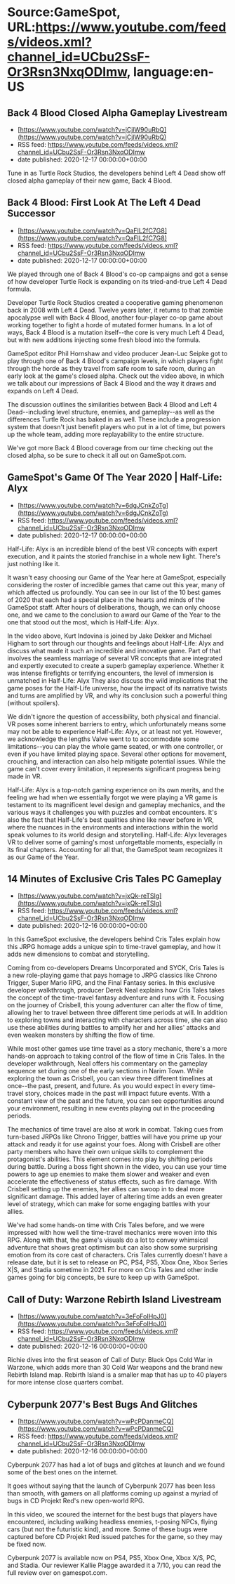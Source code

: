 # Source:GameSpot, URL:https://www.youtube.com/feeds/videos.xml?channel_id=UCbu2SsF-Or3Rsn3NxqODImw, language:en-US

## Back 4 Blood Closed Alpha Gameplay Livestream
 - [https://www.youtube.com/watch?v=jCjlW90uRbQ](https://www.youtube.com/watch?v=jCjlW90uRbQ)
 - RSS feed: https://www.youtube.com/feeds/videos.xml?channel_id=UCbu2SsF-Or3Rsn3NxqODImw
 - date published: 2020-12-17 00:00:00+00:00

Tune in as Turtle Rock Studios, the developers behind Left 4 Dead show off closed alpha gameplay of their new game, Back 4 Blood.

## Back 4 Blood: First Look At The Left 4 Dead Successor
 - [https://www.youtube.com/watch?v=QaFIL2fC7G8](https://www.youtube.com/watch?v=QaFIL2fC7G8)
 - RSS feed: https://www.youtube.com/feeds/videos.xml?channel_id=UCbu2SsF-Or3Rsn3NxqODImw
 - date published: 2020-12-17 00:00:00+00:00

We played through one of Back 4 Blood's co-op campaigns and got a sense of how developer Turtle Rock is expanding on its tried-and-true Left 4 Dead formula.

Developer Turtle Rock Studios created a cooperative gaming phenomenon back in 2008 with Left 4 Dead. Twelve years later, it returns to that zombie apocalypse well with Back 4 Blood, another four-player co-op game about working together to fight a horde of mutated former humans. In a lot of ways, Back 4 Blood is a mutation itself--the core is very much Left 4 Dead, but with new additions injecting some fresh blood into the formula.

GameSpot editor Phil Hornshaw and video producer Jean-Luc Seipke got to play through one of Back 4 Blood's campaign levels, in which players fight through the horde as they travel from safe room to safe room, during an early look at the game's closed alpha. Check out the video above, in which we talk about our impressions of Back 4 Blood and the way it draws and expands on Left 4 Dead.

The discussion outlines the similarities between Back 4 Blood and Left 4 Dead--including level structure, enemies, and gameplay--as well as the differences Turtle Rock has baked in as well. These include a progression system that doesn't just benefit players who put in a lot of time, but powers up the whole team, adding more replayability to the entire structure.

We've got more Back 4 Blood coverage from our time checking out the closed alpha, so be sure to check it all out on GameSpot.com.

## GameSpot's Game Of The Year 2020 | Half-Life: Alyx
 - [https://www.youtube.com/watch?v=6dgJCnkZoTg](https://www.youtube.com/watch?v=6dgJCnkZoTg)
 - RSS feed: https://www.youtube.com/feeds/videos.xml?channel_id=UCbu2SsF-Or3Rsn3NxqODImw
 - date published: 2020-12-17 00:00:00+00:00

Half-Life: Alyx is an incredible blend of the best VR concepts with expert execution, and it paints the storied franchise in a whole new light. There's just nothing like it.

It wasn't easy choosing our Game of the Year here at GameSpot, especially considering the roster of incredible games that came out this year, many of which affected us profoundly. You can see in our list of the 10 best games of 2020 that each had a special place in the hearts and minds of the GameSpot staff. After hours of deliberations, though, we can only choose one, and we came to the conclusion to award our Game of the Year to the one that stood out the most, which is Half-Life: Alyx.

In the video above, Kurt Indovina is joined by Jake Dekker and Michael Higham to sort through our thoughts and feelings about Half-Life: Alyx and discuss what made it such an incredible and innovative game. Part of that involves the seamless marriage of several VR concepts that are integrated and expertly executed to create a superb gameplay experience. Whether it was intense firefights or terrifying encounters, the level of immersion is unmatched in Half-Life: Alyx They also discuss the wild implications that the game poses for the Half-Life universe, how the impact of its narrative twists and turns are amplified by VR, and why its conclusion such a powerful thing (without spoilers).

We didn't ignore the question of accessibility, both physical and financial. VR poses some inherent barriers to entry, which unfortunately means some may not be able to experience Half-Life: Alyx, or at least not yet. However, we acknowledge the lengths Valve went to to accommodate some limitations--you can play the whole game seated, or with one controller, or even if you have limited playing space. Several other options for movement, crouching, and interaction can also help mitigate potential issues. While the game can't cover every limitation, it represents significant progress being made in VR.

Half-Life: Alyx is a top-notch gaming experience on its own merits, and the feeling we had when we essentially forgot we were playing a VR game is testament to its magnificent level design and gameplay mechanics, and the various ways it challenges you with puzzles and combat encounters. It's also the fact that Half-Life's best qualities shine like never before in VR, where the nuances in the environments and interactions within the world speak volumes to its world design and storytelling. Half-Life: Alyx leverages VR to deliver some of gaming's most unforgettable moments, especially in its final chapters. Accounting for all that, the GameSpot team recognizes it as our Game of the Year.

## 14 Minutes of Exclusive Cris Tales PC Gameplay
 - [https://www.youtube.com/watch?v=jxQk-reTSlg](https://www.youtube.com/watch?v=jxQk-reTSlg)
 - RSS feed: https://www.youtube.com/feeds/videos.xml?channel_id=UCbu2SsF-Or3Rsn3NxqODImw
 - date published: 2020-12-16 00:00:00+00:00

In this GameSpot exclusive, the developers behind Cris Tales explain how this JRPG homage adds a unique spin to time-travel gameplay, and how it adds new dimensions to combat and storytelling.

Coming from co-developers Dreams Uncorporated and SYCK, Cris Tales is a new role-playing game that pays homage to JRPG classics like Chrono Trigger, Super Mario RPG, and the Final Fantasy series. In this exclusive developer walkthrough, producer Derek Neal explains how Cris Tales takes the concept of the time-travel fantasy adventure and runs with it. Focusing on the journey of Crisbell, this young adventurer can alter the flow of time, allowing her to travel between three different time periods at will. In addition to exploring towns and interacting with characters across time, she can also use these abilities during battles to amplify her and her allies' attacks and even weaken monsters by shifting the flow of time.

While most other games use time travel as a story mechanic, there's a more hands-on approach to taking control of the flow of time in Cris Tales. In the developer walkthrough,  Neal offers his commentary on the gameplay sequence set during one of the early sections in Narim Town. While exploring the town as Crisbell, you can view three different timelines at once--the past, present, and future. As you would expect in every time-travel story, choices made in the past will impact future events. With a constant view of the past and the future, you can see opportunities around your environment, resulting in new events playing out in the proceeding periods.

The mechanics of time travel are also at work in combat. Taking cues from turn-based JRPGs like Chrono Trigger, battles will have you prime up your attack and ready it for use against your foes. Along with Crisbell are other party members who have their own unique skills to complement the protagonist's abilities. This element comes into play by shifting periods during battle. During a boss fight shown in the video, you can use your time powers to age up enemies to make them slower and weaker and even accelerate the effectiveness of status effects, such as fire damage. With Crisbell setting up the enemies, her allies can swoop in to deal more significant damage. This added layer of altering time adds an even greater level of strategy, which can make for some engaging battles with your allies.

We've had some hands-on time with Cris Tales before, and we were impressed with how well the time-travel mechanics were woven into this RPG. Along with that, the game's visuals do a lot to convey whimsical adventure that shows great optimism but can also show some surprising emotion from its core cast of characters. Cris Tales currently doesn't have a release date, but it is set to release on PC, PS4, PS5, Xbox One, Xbox Series X|S, and Stadia sometime in 2021. For more on Cris Tales and other indie games going for big concepts, be sure to keep up with GameSpot.

## Call of Duty: Warzone Rebirth Island Livestream
 - [https://www.youtube.com/watch?v=3eFoFoIHpJ0](https://www.youtube.com/watch?v=3eFoFoIHpJ0)
 - RSS feed: https://www.youtube.com/feeds/videos.xml?channel_id=UCbu2SsF-Or3Rsn3NxqODImw
 - date published: 2020-12-16 00:00:00+00:00

Richie dives into the first season of Call of Duty: Black Ops Cold War in Warzone, which adds more than 30 Cold War weapons and the brand new Rebirth Island map. Rebirth Island is a smaller map that has up to 40 players for more intense close quarters combat.

## Cyberpunk 2077's Best Bugs And Glitches
 - [https://www.youtube.com/watch?v=wPcPDanmeCQ](https://www.youtube.com/watch?v=wPcPDanmeCQ)
 - RSS feed: https://www.youtube.com/feeds/videos.xml?channel_id=UCbu2SsF-Or3Rsn3NxqODImw
 - date published: 2020-12-16 00:00:00+00:00

Cyberpunk 2077 has had a lot of bugs and glitches at launch and we found some of the best ones on the internet.

It goes without saying that the launch of Cyberpunk 2077 has been less than smooth, with gamers on all platforms coming up against a myriad of bugs in CD Projekt Red's new open-world RPG. 

In this video, we scoured the internet for the best bugs that players have encountered, including walking headless enemies, t-posing NPCs, flying cars (but not the futuristic kind), and more. Some of these bugs were captured before CD Projekt Red issued patches for the game, so they may be fixed now.

Cyberpunk 2077 is available now on PS4, PS5, Xbox One, Xbox X/S, PC, and Stadia. Our reviewer Kallie Plagge awarded it a 7/10, you can read the full review over on gamespot.com.

